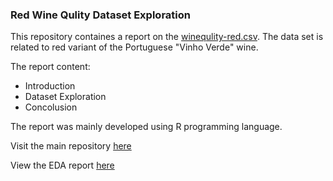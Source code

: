 ### Red Wine Qulity Dataset Exploration

This repository containes a report on the [winequlity-red.csv](https://archive.ics.uci.edu/ml/machine-learning-databases/wine-quality/winequality-red.csv). The data set is related to red variant of the Portuguese "Vinho Verde" wine.

The report content:

- Introduction
- Dataset Exploration
- Concolusion

The report was mainly developed using R programming language.

Visit the main repository [here](https://github.com/Misk-DSI/individual-assignment-2-aeprogress)

View the EDA report [here](./wine-report.html)
